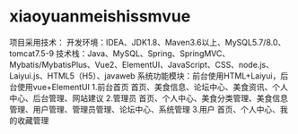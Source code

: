 # xiaoyuanmeishissmvue
项目采用技术： 开发环境：IDEA、JDK1.8、Maven3.6以上、MySQL5.7/8.0、tomcat7.5-9 技术栈：Java、MySQL、Spring、SpringMVC、Mybatis/MybatisPlus、Vue2、ElementUI、JavaScript、CSS、node.js、Laiyui.js、HTML5（H5）、javaweb  系统功能模块：前台使用HTML+Laiyui，后台使用vue+ElementUI 1.前台首页 首页、美食信息、论坛中心、美食资讯、个人中心、后台管理、网站建议 2.管理员 首页、个人中心、美食分类管理、美食信息管理、用户管理、管理员管理、论坛中心、系统管理 3.用户 首页、个人中心、我的收藏管理
